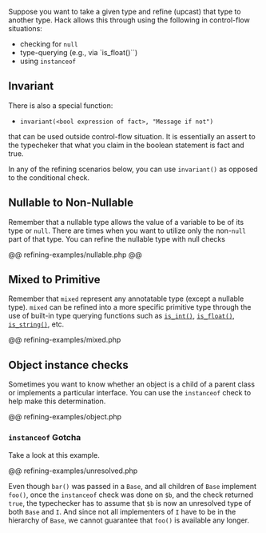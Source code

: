 Suppose you want to take a given type and refine (upcast) that type to another type. Hack allows this through using the following in control-flow situations:

- checking for `null`
- type-querying (e.g., via `is_float()``)
- using `instanceof`

## Invariant

There is also a special function:

- `invariant(<bool expression of fact>, "Message if not")`

that can be used outside control-flow situation. It is essentially an assert to the typecheker that what you claim in the boolean statement is fact and true.

In any of the refining scenarios below, you can use `invariant()` as opposed to the conditional check.

## Nullable to Non-Nullable

Remember that a nullable type allows the value of a variable to be of its type or `null`. There are times when you want to utilize only the non-`null` part of that type. You can refine the nullable type with null checks

@@ refining-examples/nullable.php @@

## Mixed to Primitive

Remember that `mixed` represent any annotatable type (except a nullable type). `mixed` can be refined into a more specific primitive type through the use of built-in type querying functions such as [`is_int()`](http://php.net/manual/en/function.is-int.php), [`is_float()`](http://php.net/manual/en/function.is-float.php), [`is_string()`](http://php.net/manual/en/function.is-string.php), etc.

@@ refining-examples/mixed.php

## Object instance checks

Sometimes you want to know whether an object is a child of a parent class or implements a particular interface. You can use the `instanceof` check to help make this determination. 

@@ refining-examples/object.php

### `instanceof` Gotcha

Take a look at this example.

@@ refining-examples/unresolved.php

Even though `bar()` was passed in a `Base`, and all children of `Base` implement `foo()`, once the `instanceof` check was done on `$b`, and the check returned `true`, the typechecker has to assume that `$b` is now an unresolved type of both `Base` and `I`. And since not all implementers of `I` have to be in the hierarchy of `Base`, we cannot guarantee that `foo()` is available any longer.
